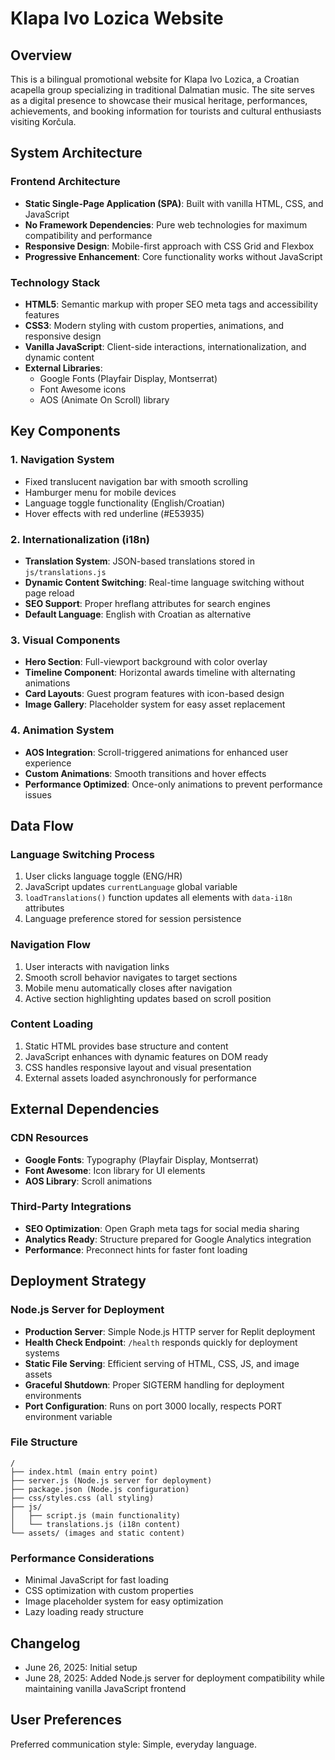 # Klapa Ivo Lozica Website

## Overview

This is a bilingual promotional website for Klapa Ivo Lozica, a Croatian acapella group specializing in traditional Dalmatian music. The site serves as a digital presence to showcase their musical heritage, performances, achievements, and booking information for tourists and cultural enthusiasts visiting Korčula.

## System Architecture

### Frontend Architecture
- **Static Single-Page Application (SPA)**: Built with vanilla HTML, CSS, and JavaScript
- **No Framework Dependencies**: Pure web technologies for maximum compatibility and performance
- **Responsive Design**: Mobile-first approach with CSS Grid and Flexbox
- **Progressive Enhancement**: Core functionality works without JavaScript

### Technology Stack
- **HTML5**: Semantic markup with proper SEO meta tags and accessibility features
- **CSS3**: Modern styling with custom properties, animations, and responsive design
- **Vanilla JavaScript**: Client-side interactions, internationalization, and dynamic content
- **External Libraries**:
  - Google Fonts (Playfair Display, Montserrat)
  - Font Awesome icons
  - AOS (Animate On Scroll) library

## Key Components

### 1. Navigation System
- Fixed translucent navigation bar with smooth scrolling
- Hamburger menu for mobile devices
- Language toggle functionality (English/Croatian)
- Hover effects with red underline (#E53935)

### 2. Internationalization (i18n)
- **Translation System**: JSON-based translations stored in `js/translations.js`
- **Dynamic Content Switching**: Real-time language switching without page reload
- **SEO Support**: Proper hreflang attributes for search engines
- **Default Language**: English with Croatian as alternative

### 3. Visual Components
- **Hero Section**: Full-viewport background with color overlay
- **Timeline Component**: Horizontal awards timeline with alternating animations
- **Card Layouts**: Guest program features with icon-based design
- **Image Gallery**: Placeholder system for easy asset replacement

### 4. Animation System
- **AOS Integration**: Scroll-triggered animations for enhanced user experience
- **Custom Animations**: Smooth transitions and hover effects
- **Performance Optimized**: Once-only animations to prevent performance issues

## Data Flow

### Language Switching Process
1. User clicks language toggle (ENG/HR)
2. JavaScript updates `currentLanguage` global variable
3. `loadTranslations()` function updates all elements with `data-i18n` attributes
4. Language preference stored for session persistence

### Navigation Flow
1. User interacts with navigation links
2. Smooth scroll behavior navigates to target sections
3. Mobile menu automatically closes after navigation
4. Active section highlighting updates based on scroll position

### Content Loading
1. Static HTML provides base structure and content
2. JavaScript enhances with dynamic features on DOM ready
3. CSS handles responsive layout and visual presentation
4. External assets loaded asynchronously for performance

## External Dependencies

### CDN Resources
- **Google Fonts**: Typography (Playfair Display, Montserrat)
- **Font Awesome**: Icon library for UI elements
- **AOS Library**: Scroll animations

### Third-Party Integrations
- **SEO Optimization**: Open Graph meta tags for social media sharing
- **Analytics Ready**: Structure prepared for Google Analytics integration
- **Performance**: Preconnect hints for faster font loading

## Deployment Strategy

### Node.js Server for Deployment
- **Production Server**: Simple Node.js HTTP server for Replit deployment
- **Health Check Endpoint**: `/health` responds quickly for deployment systems
- **Static File Serving**: Efficient serving of HTML, CSS, JS, and image assets
- **Graceful Shutdown**: Proper SIGTERM handling for deployment environments
- **Port Configuration**: Runs on port 3000 locally, respects PORT environment variable

### File Structure
```
/
├── index.html (main entry point)
├── server.js (Node.js server for deployment)
├── package.json (Node.js configuration)
├── css/styles.css (all styling)
├── js/
│   ├── script.js (main functionality)
│   └── translations.js (i18n content)
└── assets/ (images and static content)
```

### Performance Considerations
- Minimal JavaScript for fast loading
- CSS optimization with custom properties
- Image placeholder system for easy optimization
- Lazy loading ready structure

## Changelog

- June 26, 2025: Initial setup
- June 28, 2025: Added Node.js server for deployment compatibility while maintaining vanilla JavaScript frontend

## User Preferences

Preferred communication style: Simple, everyday language.